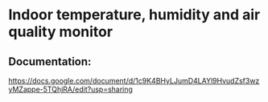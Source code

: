 # Indoor temperature, humidity and air quality monitor 

## Documentation:
https://docs.google.com/document/d/1c9K4BHyLJumD4LAYl9HvudZsf3wzyMZappe-5TQhjRA/edit?usp=sharing
